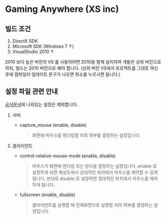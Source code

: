 # Gaming Anywhere (XS inc)

## 빌드 조건

1. DirectX SDK
2. Microsoft SDK (Windows 7 ↑)
3. VisualStudio 2010 ↑

2010 보다 높은 버전의 VS 를 사용하려면 2010을 함께 설치하여 개발은 상위 버전으로 하되, 빌드는 2010 버전으로 해야 합니다. (상위 버전 VS에서 프로젝트를 그대로 여신 후에 컴파일러 업데이트 문구가 나오면 취소를 누르시면 됩니다.)


## 설정 파일 관련 안내

[공식문서](http://gaminganywhere.org/doc/config.html)에 나와있는 설정은 제외합니다.

1. 서버

    - capture_mouse (enable, disable)
        > 화면에 마우스를 렌더링할 지의 여부를 결정하는 설정입니다.

2. 클라이언트

    - control-relative-mouse-mode (enable, disable)
        > 마우스가 화면에 렌더링 되는 방식을 결정하는 설정입니다. enable 로 설정하게 되면 해상도에서 상대적인 위치에서 마우스를 제어할 수 있게 됩니다. 반대로 disable 로 설정하면 절대적인 위치에서 마우스를 제어하게 됩니다.

    - fullscreen (enable, disable)
        > 클라이언트를 실행할 때 전체화면으로 실행할 지의 여부를 결정하는 설정입니다.